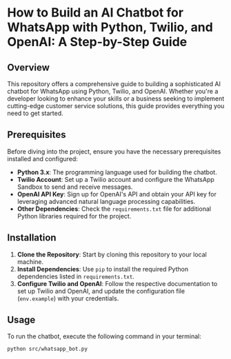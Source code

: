 # How to Build an AI Chatbot for WhatsApp with Python, Twilio, and OpenAI: A Step-by-Step Guide

## Overview
This repository offers a comprehensive guide to building a sophisticated AI chatbot for WhatsApp using Python, Twilio, and OpenAI. Whether you're a developer looking to enhance your skills or a business seeking to implement cutting-edge customer service solutions, this guide provides everything you need to get started.

## Prerequisites
Before diving into the project, ensure you have the necessary prerequisites installed and configured:

- **Python 3.x**: The programming language used for building the chatbot.
- **Twilio Account**: Set up a Twilio account and configure the WhatsApp Sandbox to send and receive messages.
- **OpenAI API Key**: Sign up for OpenAI's API and obtain your API key for leveraging advanced natural language processing capabilities.
- **Other Dependencies**: Check the `requirements.txt` file for additional Python libraries required for the project.

## Installation
1. **Clone the Repository**: Start by cloning this repository to your local machine.
2. **Install Dependencies**: Use `pip` to install the required Python dependencies listed in `requirements.txt`.
3. **Configure Twilio and OpenAI**: Follow the respective documentation to set up Twilio and OpenAI, and update the configuration file (`env.example`) with your credentials.

## Usage
To run the chatbot, execute the following command in your terminal:
```bash
python src/whatsapp_bot.py
